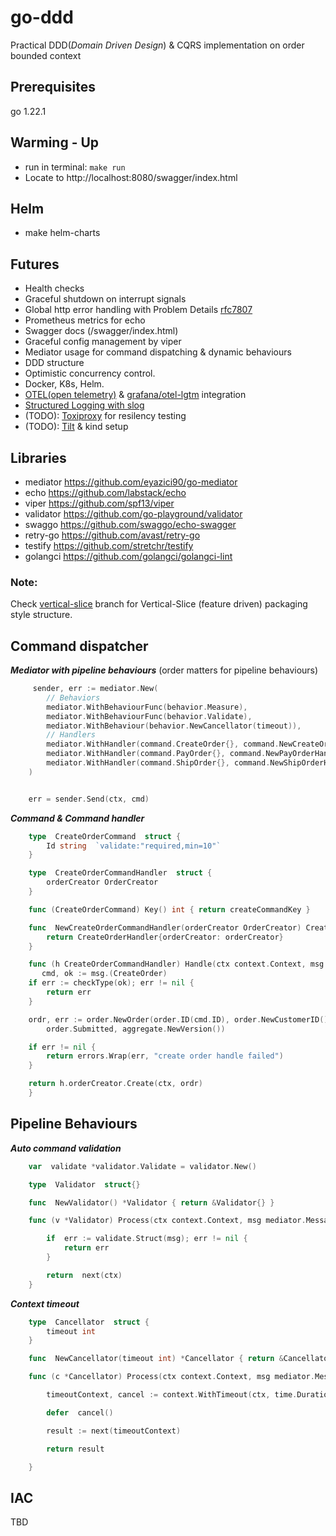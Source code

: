 # go-ddd

Practical DDD(_Domain Driven Design_) & CQRS implementation on order bounded context

## Prerequisites

go 1.22.1

## Warming - Up
- run in terminal: `make run` 
- Locate to http://localhost:8080/swagger/index.html

## Helm
- make helm-charts

## Futures

- Health checks
- Graceful shutdown on interrupt signals
- Global http error handling with Problem Details [rfc7807](https://datatracker.ietf.org/doc/html/rfc7807)
- Prometheus metrics for echo
- Swagger docs (/swagger/index.html)
- Graceful config management by viper
- Mediator usage for command dispatching & dynamic behaviours
- DDD structure
- Optimistic concurrency control.
- Docker, K8s, Helm.
- [OTEL(open telemetry)](https://github.com/open-telemetry/opentelemetry-go) & [grafana/otel-lgtm](https://grafana.com/blog/2024/03/13/an-opentelemetry-backend-in-a-docker-image-introducing-grafana/otel-lgtm/) integration
- [Structured Logging with slog](https://go.dev/blog/slog)
- (TODO): [Toxiproxy](https://github.com/Shopify/toxiproxy) for resilency testing
- (TODO): [Tilt](https://github.com/tilt-dev/tilt) & kind setup

## Libraries

- mediator https://github.com/eyazici90/go-mediator
- echo https://github.com/labstack/echo
- viper https://github.com/spf13/viper
- validator https://github.com/go-playground/validator
- swaggo https://github.com/swaggo/echo-swagger
- retry-go https://github.com/avast/retry-go
- testify https://github.com/stretchr/testify
- golangci https://github.com/golangci/golangci-lint



### Note:
Check [vertical-slice](https://github.com/eyazici90/go-ddd/tree/vertical-slice) branch for Vertical-Slice (feature driven) packaging style structure.


## Command dispatcher

**_Mediator with pipeline behaviours_** (order matters for pipeline behaviours)


```go
     sender, err := mediator.New(
		// Behaviors
		mediator.WithBehaviourFunc(behavior.Measure),
		mediator.WithBehaviourFunc(behavior.Validate),
		mediator.WithBehaviour(behavior.NewCancellator(timeout)),
		// Handlers
		mediator.WithHandler(command.CreateOrder{}, command.NewCreateOrderHandler(store)),
		mediator.WithHandler(command.PayOrder{}, command.NewPayOrderHandler(store, store)),
		mediator.WithHandler(command.ShipOrder{}, command.NewShipOrderHandler(store, store, ep)),
	)


    err = sender.Send(ctx, cmd)
```
    

**_Command & Command handler_**

```go
    type  CreateOrderCommand  struct {
        Id string  `validate:"required,min=10"`
    }

    type  CreateOrderCommandHandler  struct {
        orderCreator OrderCreator
    }

    func (CreateOrderCommand) Key() int { return createCommandKey }

    func  NewCreateOrderCommandHandler(orderCreator OrderCreator) CreateOrderCommandHandler {
        return CreateOrderHandler{orderCreator: orderCreator}
    }

    func (h CreateOrderCommandHandler) Handle(ctx context.Context, msg mediator.Message) error {
       cmd, ok := msg.(CreateOrder)
	if err := checkType(ok); err != nil {
		return err
	}

	ordr, err := order.NewOrder(order.ID(cmd.ID), order.NewCustomerID(), order.NewProductID(), time.Now,
		order.Submitted, aggregate.NewVersion())

	if err != nil {
		return errors.Wrap(err, "create order handle failed")
	}

	return h.orderCreator.Create(ctx, ordr)
    }
```

    

## Pipeline Behaviours

**_Auto command validation_**
```go
    var  validate *validator.Validate = validator.New()

    type  Validator  struct{}

    func  NewValidator() *Validator { return &Validator{} }

    func (v *Validator) Process(ctx context.Context, msg mediator.Message, next mediator.Next) error {

        if  err := validate.Struct(msg); err != nil {
    	    return err
        }

        return  next(ctx)
    }
```

    
**_Context timeout_**

```go
    type  Cancellator  struct {
        timeout int
    }

    func  NewCancellator(timeout int) *Cancellator { return &Cancellator{timeout} }

    func (c *Cancellator) Process(ctx context.Context, msg mediator.Message, next mediator.Next) error {

        timeoutContext, cancel := context.WithTimeout(ctx, time.Duration(time.Duration(c.timeout)*time.Second))

        defer  cancel()

        result := next(timeoutContext)

        return result

    }


```

    
## IAC


TBD
